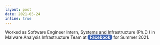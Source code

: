 ```yaml
---
layout: post
date: 2021-05-24
inline: true
---
```


Worked as Software Engineer Intern, Systems and Infrastructure (Ph.D.) in Malware Analysis Infrastructure Team at **<span style="border-radius: 6px;color: #ffffff;background-color: #4267B2">&nbsp;&nbsp;Facebook&nbsp;&nbsp;</span>** for Summer 2021.
